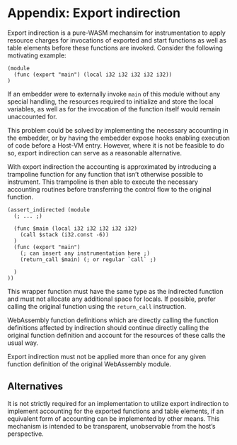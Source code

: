 # Appendix: Export indirection

Export indirection is a pure-WASM mechansim for instrumentation to apply resource charges for
invocations of exported and start functions as well as table elements before these functions are
invoked. Consider the following motivating example:

```wast
(module
  (func (export "main") (local i32 i32 i32 i32 i32))
)
```

If an embedder were to externally invoke `main` of this module without any special handling, the
resources required to initialize and store the local variables, as well as for the invocation of
the function itself would remain unaccounted for.

This problem could be solved by implementing the necessary accounting in the embedder, or by having
the embedder expose hooks enabling execution of code before a Host-VM entry. However, where it is
not be feasible to do so, export indirection can serve as a reasonable alternative.

With export indirection the accounting is approximated by introducing a trampoline function for any
function that isn’t otherwise possible to instrument. This trampoline is then able to execute the
necessary accounting routines before transferring the control flow to the original function.

```wast
(assert_indirected (module
  (; ... ;)

  (func $main (local i32 i32 i32 i32 i32)
    (call $stack (i32.const -6))
  )
  (func (export "main")
    (; can insert any instrumentation here ;)
    (return_call $main) (; or regular `call` ;)

  )
))
```

This wrapper function must have the same type as the indirected function and must not allocate any
additional space for locals. If possible, prefer calling the original function using the
`return_call` instruction.

WebAssembly function definitions which are directly calling the function definitions affected by
indirection should continue directly calling the original function definition and account for the
resources of these calls the usual way.

Export indirection must not be applied more than once for any given function definition of the
original WebAssembly module.

## Alternatives

It is not strictly required for an implementation to utilize export indirection to implement
accounting for the exported functions and table elements, if an equivalent form of accounting can
be implemented by other means. This mechanism is intended to be transparent, unobservable from the
host’s perspective.
